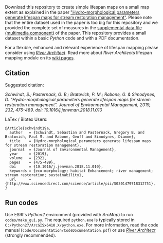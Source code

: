 Download this repository to create simple lifespan maps on a small map extent as explained in the paper ["Hydro-morphological parameters generate lifespan maps for stream restoration management"](http://www.sciencedirect.com/science/article/pii/S0301479718312751). Please note that the entire dataset used in the paper is too big for this repository and we provided the complete set of measures in the [supplemental data file (multimedia component)](https://www.sciencedirect.com/science/article/pii/S0301479718312751) of the paper. This repository provides a small dataset within a basic *Python* code and with a PDF documentation.

For a flexible, enhanced and relevant experience of lifespan mapping please consider using [*River Architect*](https://riverarchitect.github.io/Welcome/). Read more about *River Architect*s lifespan mapping module on its [wiki pages](https://riverarchitect.github.io/RA_wiki/LifespanDesign).


## Citation

Suggested citation:

*Schwindt, S.; Pasternack, G. B.; Bratovich, P. M.; Rabone, G. & Simodynes, D. "Hydro-morphological parameters generate lifespan maps for stream restoration management". Journal of Environmental Management, 2019, 232, 475-489. doi: 10.1016/j.jenvman.2018.11.010*

LaTex / Bibtex Users:

```
@Article{schwindt19a,
  author   = {Schwindt, Sebastian and Pasternack, Gregory B. and Bratovich, Paul M. and Rabone, Geoff and Simodynes, Dianne},
  title    = {Hydro-morphological parameters generate lifespan maps for stream restoration management},
  journal  = {Journal of Environmental Management},
  year     = {2019},
  volume   = {232},
  pages    = {475-489},
  doi      = {10.1016/j.jenvman.2018.11.010},
  keywords = {eco-morphology; habitat Enhancement; river management; stream restoration; sustainability},
  url      = {http://www.sciencedirect.com/science/article/pii/S0301479718312751},
}

```

## Run codes
Use ESRI's *Python2* environment (provided with *ArcMap*) to run `codes/make_gui.py`. The required `python.exe` is typically stored in `C:/Python27/ArcGISx6410.X/python.exe`. For more information, read the code manual (`code/Documentation/CodeDocumentation.pdf`) or use [*River Architect*](https://riverarchitect.github.io/Welcome/) (strongly recommended).


